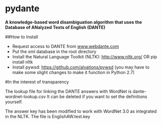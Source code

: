 pydante
=======

**A knowledge-based word disambiguation algorithm that uses the Database of ANalyzed Texts of English (DANTE)**

##How to Install

 - Request access to DANTE from www.webdante.com
 - Put the xml database in the root directory
 - Install the Natural Language Toolkit (NLTK): http://www.nltk.org/ OR pip install nltk
 - Install pywsd: https://github.com/alvations/pywsd (you may have to make some slight changes to make it function in Python 2.7)

#In the interest of transparency

The lookup file for linking the DANTE answers with WordNet is dante-wordnet-lookup.csv
It can be deleted if you want to set the definitions yourself.

The answer key has been modified to work with WordNet 3.0 as integrated in the NLTK. The file is EnglishAW.test.key
